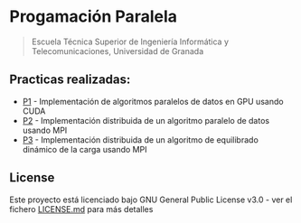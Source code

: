 # Progamación Paralela
> Escuela Técnica Superior de Ingeniería Informática y Telecomunicaciones, Universidad de Granada

## Practicas realizadas:

- [P1](https://github.com/roronoasins/ppr-ugr/tree/main/P1) - Implementación de algoritmos paralelos de datos en GPU usando CUDA
- [P2](https://github.com/roronoasins/ppr-ugr/tree/main/P2) - Implementación distribuida de un algoritmo paralelo de datos usando MPI
- [P3](https://github.com/roronoasins/ppr-ugr/tree/main/P3) - Implementación distribuida de un algoritmo de equilibrado dinámico de la carga usando MPI

## License
Este proyecto está licenciado bajo GNU General Public License v3.0 - ver el fichero [LICENSE.md](LICENSE.md) para más detalles

